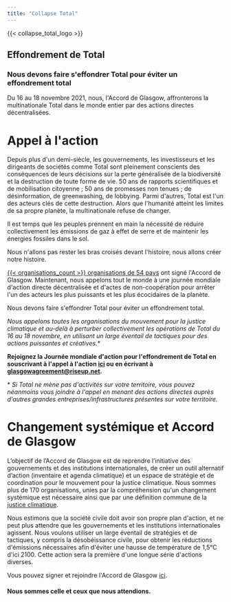 ```yaml
---
title: "Collapse Total"
---
```


{{< collapse_total_logo >}}

## Effondrement de Total

### Nous devons faire s'effondrer Total pour éviter un effondrement total

Du 16 au 18 novembre 2021, nous, l'Accord de Glasgow, affronterons la multinationale Total dans le monde entier par des actions directes décentralisées.  

# Appel à l'action

Depuis plus d'un demi-siècle, les gouvernements, les investisseurs et les dirigeants de sociétés comme Total sont pleinement conscients des conséquences de leurs décisions sur la perte généralisée de la biodiversité et la destruction de toute forme de vie. 50 ans de rapports scientifiques et de mobilisation citoyenne ; 50 ans de promesses non tenues ; de désinformation, de greenwashing, de lobbying. Parmi d'autres, Total est l'un des acteurs clés de cette destruction. Alors que l'humanité atteint les limites de sa propre planète, la multinationale refuse de changer.  

Il est temps que les peuples prennent en main la nécessité de réduire collectivement les émissions de gaz à effet de serre et de maintenir les énergies fossiles dans le sol.  

Nous n'allons pas rester les bras croisés devant l'histoire, nous allons créer notre histoire.  

[{{< organisations_count >}} organisations de 54 pays](../organisations/) ont signé l'Accord de Glasgow. Maintenant, nous appelons tout le monde à une journée mondiale d'action directe décentralisée et d'actes de non-coopération pour arrêter l'un des acteurs les plus puissants et les plus écocidaires de la planète.  

Nous devons faire s'effondrer Total pour éviter un effondrement total.  

**Nous appelons toutes les organisations du mouvement pour la justice climatique et au-delà à perturber collectivement les opérations de Total* du 16 au 18 novembre, en utilisant un large éventail de tactiques pour des actions puissantes et  créatives.**  

**Rejoignez la Journée mondiale d'action pour l'effondrement de Total en souscrivant à l'appel à l'action [ici](https://framaforms.org/collapse-total-call-to-action-1627950762) ou en écrivant à glasgowagreement@riseup.net.**

\* *Si Total ne mène pas d'activités sur votre territoire, vous pouvez néanmoins vous joindre à l'appel en menant des actions directes auprès d'autres grandes entreprises/infrastructures présentes sur votre territoire.*  

# Changement systémique et Accord de Glasgow

L’objectif de l’Accord de Glasgow est de reprendre l’initiative des gouvernements et des institutions internationales, de créer un outil alternatif d’action (inventaire et agenda climatique) et un espace de stratégie et de coordination pour le mouvement pour la justice climatique. Nous sommes plus de 170 organisations, unies par la compréhension qu'un changement systémique est nécessaire ainsi que par une définition commune de la [justice climatique](../agreement/).

Nous estimons que la société civile doit avoir son propre plan d'action, et ne peut plus attendre que les gouvernements et les institutions internationales agissent. Nous voulons utiliser un large éventail de stratégies et de tactiques, y compris la désobéissance civile, pour obtenir les réductions d'émissions nécessaires afin d'éviter une hausse de température de 1,5°C d'ici 2100. Cette action sera la première d'une longue série d'actions diverses.  

Vous pouvez signer et rejoindre l'Accord de Glasgow [ici](../contact/).  

#### Nous sommes celle et ceux que nous attendions.